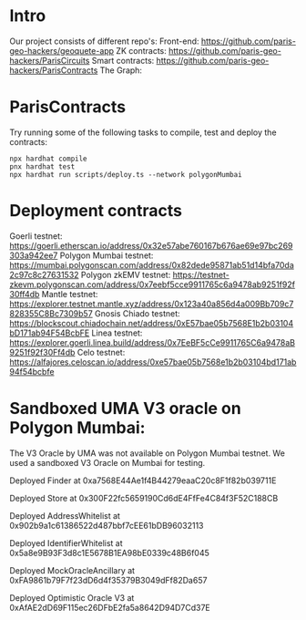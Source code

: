 # Intro

Our project consists of different repo's:
Front-end: https://github.com/paris-geo-hackers/geoquete-app
ZK contracts: https://github.com/paris-geo-hackers/ParisCircuits
Smart contracts: https://github.com/paris-geo-hackers/ParisContracts
The Graph: 

# ParisContracts

Try running some of the following tasks to compile, test and deploy the contracts:

```shell
npx hardhat compile
pnx hardhat test
npx hardhat run scripts/deploy.ts --network polygonMumbai
```


# Deployment contracts

Goerli testnet: https://goerli.etherscan.io/address/0x32e57abe760167b676ae69e97bc269303a942ee7
Polygon Mumbai testnet: https://mumbai.polygonscan.com/address/0x82dede95871ab51d14bfa70da2c97c8c27631532
Polygon zkEMV testnet: https://testnet-zkevm.polygonscan.com/address/0x7eebf5cce9911765c6a9478ab9251f92f30ff4db
Mantle testnet: https://explorer.testnet.mantle.xyz/address/0x123a40a856d4a009Bb709c7828355C8Bc7309b57
Gnosis Chiado testnet: https://blockscout.chiadochain.net/address/0xE57bae05b7568E1b2b03104bD171ab94F54BcbFE
Linea testnet: https://explorer.goerli.linea.build/address/0x7EeBF5cCe9911765C6a9478aB9251f92f30Ff4db
Celo testnet: https://alfajores.celoscan.io/address/0xe57bae05b7568e1b2b03104bd171ab94f54bcbfe


# Sandboxed UMA V3 oracle on Polygon Mumbai:

The V3 Oracle by UMA was not available on Polygon Mumbai testnet. We used a sandboxed V3 Oracle on Mumbai for testing.

  Deployed Finder at 0xa7568E44Ae1f4B44279eaaC20c8F1f82b039711E

  Deployed Store at 0x300F22fc5659190Cd6dE4FfFe4C84f3F52C188CB

  Deployed AddressWhitelist at 0x902b9a1c61386522d487bbf7cEE61bDB96032113

  Deployed IdentifierWhitelist at 0x5a8e9B93F3d8c1E5678B1EA98bE0339c48B6f045

  Deployed MockOracleAncillary at 0xFA9861b79F7f23dD6d4f35379B3049dFf82Da657

  Deployed Optimistic Oracle V3 at 0xAfAE2dD69F115ec26DFbE2fa5a8642D94D7Cd37E
